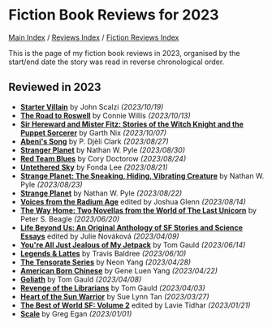 # Fiction Book Reviews for 2023

[Main Index](../../../README.md) / [Reviews Index](../../README.md) / [Fiction Reviews Index](../README.md)

This is the page of my fiction book reviews in 2023, organised by the start/end date the story was read in reverse chronological order.

## Reviewed in 2023
- [**Starter Villain**](20231019-StarterVillain.md) by John Scalzi *(2023/10/19)*
- [**The Road to Roswell**](20231013-RoadRoswell.md) by Connie Willis *(2023/10/13)*
- [**Sir Hereward and Mister Fitz: Stories of the Witch Knight and the Puppet Sorcerer**](20231007-HerewardFitz.md) by Garth Nix *(2023/10/07)*
- [**Abeni's Song**](20230827-AbeniSong.md) by P. Djèlí Clark *(2023/08/27)*
- [**Stranger Planet**](20230830-StrangerPlanet.md) by Nathan W. Pyle *(2023/08/30)*
- [**Red Team Blues**](20230824-RedTeamBlues.md) by Cory Doctorow *(2023/08/24)*
- [**Untethered Sky**](20230821-UntetheredSky.md) by Fonda Lee *(2023/08/21)*
- [**Strange Planet: The Sneaking, Hiding, Vibrating Creature**](20230823-SneakingHidingVibratingCreature.md) by Nathan W. Pyle *(2023/08/23)*
- [**Strange Planet**](20230822-StrangePlanet.md) by Nathan W. Pyle *(2023/08/22)*
- [**Voices from the Radium Age**](20230814-VoicesRadiumAge.md) edited by Joshua Glenn *(2023/08/14)*
- [**The Way Home: Two Novellas from the World of The Last Unicorn**](20230620-WayHome.md) by Peter S. Beagle *(2023/06/20)*
- [**Life Beyond Us: An Original Anthology of SF Stories and Science Essays**](20230409-LifeBeyondUs.md) edited by Julie Nováková *(2023/04/09)*
- [**You're All Just Jealous of My Jetpack**](20230614-JealousMyBackpack.md) by Tom Gauld *(2023/06/14)*
- [**Legends & Lattes**](20230610-LegendsAndLattes.md) by Travis Baldree *(2023/06/10)*
- [**The Tensorate Series**](20230428-TheTensorateSeries.md) by Neon Yang *(2023/04/28)*
- [**American Born Chinese**](20230422-AmericanBornChinese.md) by Gene Luen Yang *(2023/04/22)*
- [**Goliath**](20230408-Goliath.md) by Tom Gauld *(2023/04/08)*
- [**Revenge of the Librarians**](20230403-RevengeOfTheLibrarians.md) by Tom Gauld *(2023/04/03)*
- [**Heart of the Sun Warrior**](20230327-HeartOfTheSunWarrior.md) by Sue Lynn Tan *(2023/03/27)*
- [**The Best of World SF: Volume 2**](20230121-TheBestOfWorldSfVolume2.md) edited by Lavie Tidhar *(2023/01/21)*
- [**Scale**](20230101-Scale.md) by Greg Egan *(2023/01/01)*

